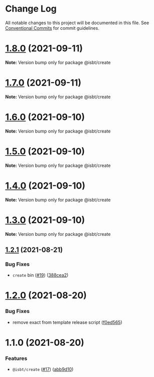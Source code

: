 # Change Log

All notable changes to this project will be documented in this file.
See [Conventional Commits](https://conventionalcommits.org) for commit guidelines.

# [1.8.0](https://github.com/kobiburnley/isbt/compare/@isbt/create@1.7.0...@isbt/create@1.8.0) (2021-09-11)

**Note:** Version bump only for package @isbt/create





# [1.7.0](https://github.com/kobiburnley/isbt/compare/@isbt/create@1.6.0...@isbt/create@1.7.0) (2021-09-11)

**Note:** Version bump only for package @isbt/create





# [1.6.0](https://github.com/kobiburnley/isbt/compare/@isbt/create@1.5.0...@isbt/create@1.6.0) (2021-09-10)

**Note:** Version bump only for package @isbt/create





# [1.5.0](https://github.com/kobiburnley/isbt/compare/@isbt/create@1.4.0...@isbt/create@1.5.0) (2021-09-10)

**Note:** Version bump only for package @isbt/create





# [1.4.0](https://github.com/kobiburnley/isbt/compare/@isbt/create@1.3.0...@isbt/create@1.4.0) (2021-09-10)

**Note:** Version bump only for package @isbt/create





# [1.3.0](https://github.com/kobiburnley/isbt/compare/@isbt/create@1.2.1...@isbt/create@1.3.0) (2021-09-10)

**Note:** Version bump only for package @isbt/create





## [1.2.1](https://github.com/kobiburnley/isbt/compare/@isbt/create@1.2.0...@isbt/create@1.2.1) (2021-08-21)


### Bug Fixes

* `create` bin ([#19](https://github.com/kobiburnley/isbt/issues/19)) ([388cea2](https://github.com/kobiburnley/isbt/commit/388cea2303bf8f8d2bbab0e8ebc80509e850be92))





# [1.2.0](https://github.com/kobiburnley/isbt/compare/@isbt/create@1.1.0...@isbt/create@1.2.0) (2021-08-20)


### Bug Fixes

* remove exact from template release script ([f0ed565](https://github.com/kobiburnley/isbt/commit/f0ed5651c94d0d91500f297dc786ee3cb3590f3a))





# 1.1.0 (2021-08-20)


### Features

* `@isbt/create` ([#17](https://github.com/kobiburnley/isbt/issues/17)) ([abb9d10](https://github.com/kobiburnley/isbt/commit/abb9d10000a1143ab755076616d2f58427ed4ac2))
